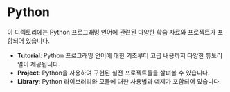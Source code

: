 # Python

이 디렉토리에는 Python 프로그래밍 언어에 관련된 다양한 학습 자료와 프로젝트가 포함되어 있습니다.

- **Tutorial**: Python 프로그래밍 언어에 대한 기초부터 고급 내용까지 다양한 튜토리얼이 제공됩니다.
- **Project**: Python을 사용하여 구현된 실전 프로젝트들을 살펴볼 수 있습니다.
- **Library**: Python 라이브러리와 모듈에 대한 사용법과 예제가 포함되어 있습니다.
